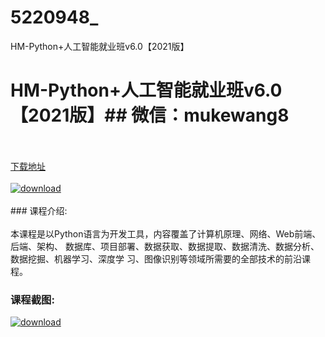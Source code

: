 # 5220948_
HM-Python+人工智能就业班v6.0【2021版】
# HM-Python+人工智能就业班v6.0【2021版】## 微信：mukewang8
<br/></br>[下载地址](http://www.36tz.cn/article/5220948 "下载地址")
<br/></br>[![download](http://36tz.cn/muke_img/2021_08_1-79-300x198.png "下载地址")](http://www.36tz.cn/article/5220948 "下载地址")
<br/></br>### 课程介绍:<br/></br>本课程是以Python语言为开发工具，内容覆盖了计算机原理、网络、Web前端、后端、架构、 数据库、项目部署、数据获取、数据提取、数据清洗、数据分析、数据挖掘、机器学习、深度学 习、图像识别等领域所需要的全部技术的前沿课程。

### 课程截图:
[![download](http://36tz.cn/muke_img/2021_08_2-78.png "下载地址")](http://www.36tz.cn/article/5220948 "下载地址")
